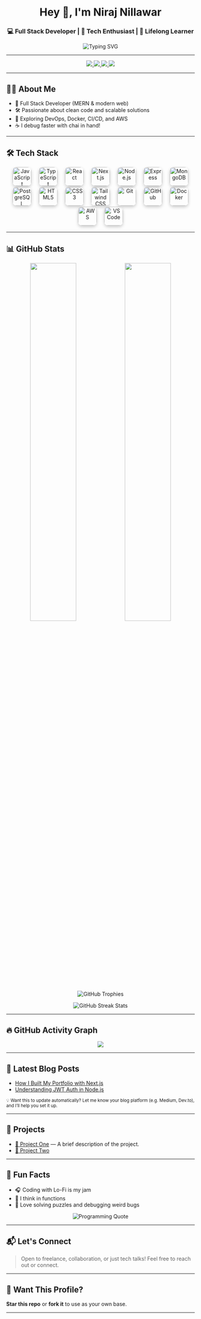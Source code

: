 <!-- Header -->
<h1 align="center">Hey 👋, I'm Niraj Nillawar</h1>
<h3 align="center">💻 Full Stack Developer | 🚀 Tech Enthusiast | 🧠 Lifelong Learner</h3>

<p align="center">
  <img src="https://readme-typing-svg.demolab.com?font=Fira+Code&weight=500&pause=1000&color=00F7FF&center=true&vCenter=true&width=435&lines=Full+Stack+Developer+from+India;Building+Web+Apps+that+Scale;Always+Learning+Something+New..." alt="Typing SVG" />
</p>

---

<!-- Social Badges -->
<p align="center">
  <a href="https://www.linkedin.com/in/nirajnillawar/" target="_blank">
    <img src="https://img.shields.io/badge/LinkedIn-%230077B5.svg?&style=for-the-badge&logo=linkedin&logoColor=white" />
  </a>
  <a href="mailto:nirajnillawar@example.com">
    <img src="https://img.shields.io/badge/Email-D14836?style=for-the-badge&logo=gmail&logoColor=white" />
  </a>
  <a href="https://your-portfolio.com" target="_blank">
    <img src="https://img.shields.io/badge/Portfolio-000000?style=for-the-badge&logo=About.me&logoColor=white" />
  </a>
  <a href="https://twitter.com/yourhandle" target="_blank">
    <img src="https://img.shields.io/badge/Twitter-1DA1F2?style=for-the-badge&logo=twitter&logoColor=white" />
  </a>
</p>

---

## 🧑‍💻 About Me

- 💼 Full Stack Developer (MERN & modern web)
- 🛠️ Passionate about clean code and scalable solutions
- 🌱 Exploring DevOps, Docker, CI/CD, and AWS
- ☕ I debug faster with chai in hand!

---

## 🛠️ Tech Stack

<p align="center">
  <a href="https://developer.mozilla.org/en-US/docs/Web/JavaScript" target="_blank" title="JavaScript" style="text-decoration:none;margin: 0 8px;">
    <img src="https://skillicons.dev/icons?i=js" alt="JavaScript" width="50" height="50" style="border-radius:10px;box-shadow:0 4px 8px rgba(0,0,0,0.2);" />
  </a>
  <a href="https://www.typescriptlang.org/" target="_blank" title="TypeScript" style="text-decoration:none;margin: 0 8px;">
    <img src="https://skillicons.dev/icons?i=ts" alt="TypeScript" width="50" height="50" style="border-radius:10px;box-shadow:0 4px 8px rgba(0,0,0,0.2);" />
  </a>
  <a href="https://reactjs.org/" target="_blank" title="React" style="text-decoration:none;margin: 0 8px;">
    <img src="https://skillicons.dev/icons?i=react" alt="React" width="50" height="50" style="border-radius:10px;box-shadow:0 4px 8px rgba(0,0,0,0.2);" />
  </a>
  <a href="https://nextjs.org/" target="_blank" title="Next.js" style="text-decoration:none;margin: 0 8px;">
    <img src="https://skillicons.dev/icons?i=nextjs" alt="Next.js" width="50" height="50" style="border-radius:10px;box-shadow:0 4px 8px rgba(0,0,0,0.2);" />
  </a>
  <a href="https://nodejs.org/" target="_blank" title="Node.js" style="text-decoration:none;margin: 0 8px;">
    <img src="https://skillicons.dev/icons?i=nodejs" alt="Node.js" width="50" height="50" style="border-radius:10px;box-shadow:0 4px 8px rgba(0,0,0,0.2);" />
  </a>
  <a href="https://expressjs.com/" target="_blank" title="Express" style="text-decoration:none;margin: 0 8px;">
    <img src="https://skillicons.dev/icons?i=express" alt="Express" width="50" height="50" style="border-radius:10px;box-shadow:0 4px 8px rgba(0,0,0,0.2);" />
  </a>
  <a href="https://www.mongodb.com/" target="_blank" title="MongoDB" style="text-decoration:none;margin: 0 8px;">
    <img src="https://skillicons.dev/icons?i=mongodb" alt="MongoDB" width="50" height="50" style="border-radius:10px;box-shadow:0 4px 8px rgba(0,0,0,0.2);" />
  </a>
  <a href="https://www.postgresql.org/" target="_blank" title="PostgreSQL" style="text-decoration:none;margin: 0 8px;">
    <img src="https://skillicons.dev/icons?i=postgres" alt="PostgreSQL" width="50" height="50" style="border-radius:10px;box-shadow:0 4px 8px rgba(0,0,0,0.2);" />
  </a>
  <a href="https://developer.mozilla.org/en-US/docs/Web/HTML" target="_blank" title="HTML5" style="text-decoration:none;margin: 0 8px;">
    <img src="https://skillicons.dev/icons?i=html" alt="HTML5" width="50" height="50" style="border-radius:10px;box-shadow:0 4px 8px rgba(0,0,0,0.2);" />
  </a>
  <a href="https://developer.mozilla.org/en-US/docs/Web/CSS" target="_blank" title="CSS3" style="text-decoration:none;margin: 0 8px;">
    <img src="https://skillicons.dev/icons?i=css" alt="CSS3" width="50" height="50" style="border-radius:10px;box-shadow:0 4px 8px rgba(0,0,0,0.2);" />
  </a>
  <a href="https://tailwindcss.com/" target="_blank" title="Tailwind CSS" style="text-decoration:none;margin: 0 8px;">
    <img src="https://skillicons.dev/icons?i=tailwind" alt="Tailwind CSS" width="50" height="50" style="border-radius:10px;box-shadow:0 4px 8px rgba(0,0,0,0.2);" />
  </a>
  <a href="https://git-scm.com/" target="_blank" title="Git" style="text-decoration:none;margin: 0 8px;">
    <img src="https://skillicons.dev/icons?i=git" alt="Git" width="50" height="50" style="border-radius:10px;box-shadow:0 4px 8px rgba(0,0,0,0.2);" />
  </a>
  <a href="https://github.com/" target="_blank" title="GitHub" style="text-decoration:none;margin: 0 8px;">
    <img src="https://skillicons.dev/icons?i=github" alt="GitHub" width="50" height="50" style="border-radius:10px;box-shadow:0 4px 8px rgba(0,0,0,0.2);" />
  </a>
  <a href="https://www.docker.com/" target="_blank" title="Docker" style="text-decoration:none;margin: 0 8px;">
    <img src="https://skillicons.dev/icons?i=docker" alt="Docker" width="50" height="50" style="border-radius:10px;box-shadow:0 4px 8px rgba(0,0,0,0.2);" />
  </a>
  <a href="https://aws.amazon.com/" target="_blank" title="AWS" style="text-decoration:none;margin: 0 8px;">
    <img src="https://skillicons.dev/icons?i=aws" alt="AWS" width="50" height="50" style="border-radius:10px;box-shadow:0 4px 8px rgba(0,0,0,0.2);" />
  </a>
  <a href="https://code.visualstudio.com/" target="_blank" title="VS Code" style="text-decoration:none;margin: 0 8px;">
    <img src="https://skillicons.dev/icons?i=vscode" alt="VS Code" width="50" height="50" style="border-radius:10px;box-shadow:0 4px 8px rgba(0,0,0,0.2);" />
  </a>
</p>


---

## 📊 GitHub Stats

<p align="center">
  <img src="https://github-readme-stats.vercel.app/api?username=NirajDN&show_icons=true&theme=radical&border_radius=10" width="49.5%" />
  <img src="https://github-readme-stats.vercel.app/api/top-langs/?username=NirajDN&layout=compact&theme=radical&border_radius=10" width="49.5%" />
</p>

<p align="center">
  <img src="https://github-profile-trophy.vercel.app/?username=NirajDN&theme=radical" alt="GitHub Trophies" />
</p>

<p align="center">
  <img src="https://github-readme-streak-stats.herokuapp.com/?user=NirajDN&theme=radical" alt="GitHub Streak Stats" />
</p>








---

## 🔥 GitHub Activity Graph

<p align="center">
  <img src="https://github-readme-activity-graph.vercel.app/graph?username=NirajDN&theme=react-dark&area=true&hide_border=true" />
</p>


---

## 📝 Latest Blog Posts

<!-- Blog posts fetched via GitHub Action or manual links -->
- [How I Built My Portfolio with Next.js](https://your-blog.com/post1)
- [Understanding JWT Auth in Node.js](https://your-blog.com/post2)

<sub>💡 Want this to update automatically? Let me know your blog platform (e.g. Medium, Dev.to), and I’ll help you set it up.</sub>

---

## 🚀 Projects

- [🔗 Project One](https://github.com/NirajDN/project-one) — A brief description of the project.
- [🔗 Project Two](https://github.com/NirajDN/project-two)

---

## 🎯 Fun Facts

- 🎧 Coding with Lo-Fi is my jam  
- 🧠 I think in functions  
- 🧩 Love solving puzzles and debugging weird bugs
<p align="center">
  <img src="https://quotes-github-readme.vercel.app/api?type=programming" alt="Programming Quote" />
</p>

---

## 📬 Let's Connect

> Open to freelance, collaboration, or just tech talks! Feel free to reach out or connect.

---

## 🧠 Want This Profile?

**Star this repo** or **fork it** to use as your own base.

---
